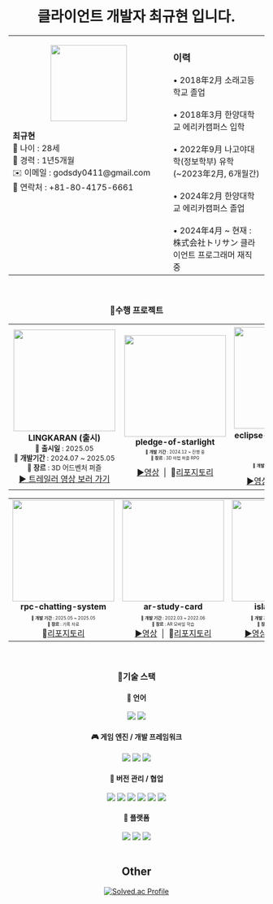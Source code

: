 <div align="center">
  
# 클라이언트 개발자 최규현 입니다.

<table cellspacing="0" cellpadding="0" style="border: none; width: 100%;">
  <tr>
    <!-- 왼쪽: 프로필 -->
    <td style="vertical-align: top; border: none; width: 300px;">
      <p style="text-align: center;">
      <img src= "https://github.com/user-attachments/assets/b94f0004-e50a-44ad-8f62-91ec7489cecd" width="150">
      </p>
      <strong>최규현</strong><br>
      🧑 나이 : 28세<br>
      💼 경력 : 1년5개월<br>
      ✉️ 이메일 : godsdy0411@gmail.com<br>
      📱 연락처 : +81-80-4175-6661
    </td>
    <!-- 오른쪽: 이력 -->
    <td style="vertical-align: top; border: none;">
      <h3>이력</h3>
      • 2018年2月 소래고등학교 졸업<br><br>
      • 2018年3月 한양대학교 에리카캠퍼스 입학<br><br>
      • 2022年9月 나고야대학(정보학부) 유학 (~2023年2月, 6개월간)<br><br>
      • 2024年2月 한양대학교 에리카캠퍼스 졸업<br><br>
      • 2024年4月 ~ 현재 : 株式会社トリサン 클라이언트 프로그래머 재직 중
    </td>
  </tr>
</table>
<br>




### 💾수행 프로젝트
<table>
  <tr>
     <td align="center" style="width:300px; padding:10px;">
      <img src= "https://github.com/user-attachments/assets/3a65710b-9034-43ba-ba0a-f8c31b057e1b" width="200"><br>
      <strong> LINGKARAN (출시)</strong><br>
      <sub>
      🏁 <strong>출시일</strong> : 2025.05<br>
      📅 <strong>개발기간</strong> : 2024.07 ~ 2025.05<br>
      🧩 <strong>장르</strong> : 3D 어드벤처 퍼즐<br>
      </sub>
      <a href="https://www.youtube.com/watch?v=9w3IiOxeCmU">▶️ 트레일러 영상 보러 가기</a><br>
    </td>
    <td align="center">
      <img src= "https://github.com/user-attachments/assets/234e117e-45f0-4631-a771-611c7039ae79" width="200"><br>
       <strong>pledge-of-starlight</strong><br>
        <div style="font-size: 10px; margin-top: 3px;">
    <sub>
    📅 <strong>개발 기간</strong> : 2024.12 ~ 진행 중<br>
    🧩 <strong>장르</strong> : 3D 마법 퍼즐 RPG
    <br/><br/>
    </sub>
  </div>
<a href="https://www.youtube.com/watch?v=5r7sUG1QFws">▶️영상</a>&nbsp;&nbsp;|&nbsp;&nbsp;📁<a href="https://github.com/Ken9903/pledge-of-starlight">리포지토리</a><br>
    </td>
    <td align="center">
      <img src= "https://github.com/user-attachments/assets/b5f3ebde-62a4-45de-b113-0c91a0555407" width="200"><br>
    <strong>eclipse-of-the-moon (출시)</strong><br>
              <div style="font-size: 10px; margin-top: 6px;">
    <sub>
    🏁 <strong>출시일</strong> : 2022.09<br>
    📅 <strong>개발 기간</strong> : 2021.07 ~ 2022.09<br>
    🧩 <strong>장르</strong> : VR FPS RPG
    </sub>
  </div>
<a href="https://www.youtube.com/watch?v=NQ3vBNcerdc">▶️영상</a>&nbsp;&nbsp;|&nbsp;&nbsp;📁<a href="https://github.com/Ken9903/eclipse-of-the-moon">리포지토리</a><br>
    </td>
    <td align="center">
      <img src= "https://github.com/user-attachments/assets/60a045f1-746b-4677-9b51-a19d53e32bcc" width="200"><br>
      <strong>real-you (출시)</strong><br>
              <div style="font-size: 10px; margin-top: 6px;">
    <sub>
    🏁 <strong>출시일</strong> : 2023.12(현재는 내려간 상태)<br>
    📅 <strong>개발 기간</strong> : 2023.09 ~ 2023.12<br>
    🧩 <strong>장르</strong> : 모바일 인터렉티브 컨텐츠
    </sub>
  </div>
<a href="https://www.youtube.com/watch?v=YAXwWe0nXy0&feature=youtu.be">▶️영상</a>&nbsp;&nbsp;|&nbsp;&nbsp;📁<a href="https://github.com/Ken9903/real-you">리포지토리</a><br>
    </td>
  </tr>
</table>




<table>
  <tr>
     <td align="center">
      <img src= "https://github.com/user-attachments/assets/439192e9-5ef5-46b1-ab6f-80d179b6062a" width="200"><br>
    <strong>rpc-chatting-system</strong><br>
              <div style="font-size: 10px; margin-top: 6px;">
    <sub>
    📅 <strong>개발 기간</strong> : 2025.05 ~ 2025.05<br>
    🧩 <strong>장르</strong> : 기록 자료
    </sub>
  </div>
📁<a href="https://github.com/Ken9903/ue-rpc-chatting">리포지토리</a><br>
    <td align="center">
      <img src="https://github.com/user-attachments/assets/160f814c-9520-4276-b82b-85995d7f3a9a" width="200"><br>
       <strong>ar-study-card</strong><br>
              <div style="font-size: 10px; margin-top: 6px;">
    <sub>
    📅 <strong>개발 기간</strong> : 2022.03 ~ 2022.06<br>
    🧩 <strong>장르</strong> : AR 모바일 학습
    </sub>
  </div>
<a href="https://www.youtube.com/watch?v=hfi7OeX9mYQ">▶️영상</a>&nbsp;&nbsp;|&nbsp;&nbsp;📁<a href="https://github.com/Ken9903/ar-study-card">리포지토리</a><br>
    </td>
    <td align="center">
      <img src= "https://github.com/user-attachments/assets/92aeca4c-2db1-4609-8ff6-46b144f949f5" width="200"><br>
      <strong>island-of-sky</strong><br>
              <div style="font-size: 10px; margin-top: 6px;">
    <sub>
    📅 <strong>개발 기간</strong> : 2019.03 ~ 2019.06<br>
    🧩 <strong>장르</strong> : 하이퍼캐주얼 모바일
    </sub>
  </div>
<a href="https://www.youtube.com/watch?v=1lrGWXXlZA8">▶️영상</a>&nbsp;&nbsp;|&nbsp;&nbsp;📁<a href="https://github.com/Ken9903/island-of-sky">리포지토리</a><br>
    </td>
  </tr>
</table>
<br>

###  📌기술 스택

<div align="center">

#### 📄 언어
<img src="https://img.shields.io/badge/c++-%2300599C.svg?style=for-the-badge&logo=c%2B%2B&logoColor=white">
<img src="https://img.shields.io/badge/c%23-%23239120.svg?style=for-the-badge&logo=csharp&logoColor=white">

#### 🎮 게임 엔진 / 개발 프레임워크
<img src="https://img.shields.io/badge/unrealengine-%23313131.svg?style=for-the-badge&logo=unrealengine&logoColor=white">
<img src="https://img.shields.io/badge/unity-%23000000.svg?style=for-the-badge&logo=unity&logoColor=white">
<img src="https://img.shields.io/badge/firebase-%23039BE5.svg?style=for-the-badge&logo=firebase">

#### 🤝 버전 관리 / 협업
<img src="https://img.shields.io/badge/git-%23F05033.svg?style=for-the-badge&logo=git&logoColor=white">
<img src="https://img.shields.io/badge/SourceTree-0052CC?style=for-the-badge&logo=sourcetree&logoColor=white">
<img src="https://img.shields.io/badge/github-%23121011.svg?style=for-the-badge&logo=github&logoColor=white">
<img src="https://img.shields.io/badge/RedMine-D71A1A?style=for-the-badge&logo=redmine&logoColor=white">
<img src="https://img.shields.io/badge/Notion-%23000000.svg?style=for-the-badge&logo=notion&logoColor=white">
<img src="https://img.shields.io/badge/Slack-4A154B?style=for-the-badge&logo=slack&logoColor=white">

#### 📱 플랫폼
<img src="https://img.shields.io/badge/iOS-000000?style=for-the-badge&logo=ios&logoColor=white">
<img src="https://img.shields.io/badge/Android-3DDC84?style=for-the-badge&logo=android&logoColor=white">
<img src="https://img.shields.io/badge/steam-%23000000.svg?style=for-the-badge&logo=steam&logoColor=white">

</div>



<br>
<div align="center">

## Other
[![Solved.ac Profile](http://mazassumnida.wtf/api/v2/generate_badge?boj=godsdy0410)](https://solved.ac/godsdy0410/)

<!--
**Ken9903/Ken9903** is a ✨ _special_ ✨ repository because its `README.md` (this file) appears on your GitHub profile.

Here are some ideas to get you started:

- 🔭 I’m currently working on ...
- 🌱 I’m currently learning ...
- 👯 I’m looking to collaborate on ...
- 🤔 I’m looking for help with ...
- 💬 Ask me about ...
- 📫 How to reach me: ...
- 😄 Pronouns: ...
- ⚡ Fun fact: ...
-->
